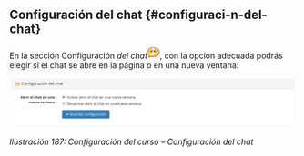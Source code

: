 ## Configuración del chat {#configuraci-n-del-chat}

En la sección Configuración _del chat_![](../assets/graphics326.png), con la opción adecuada podrás elegir si el chat se abre en la página o en una nueva ventana:

![](../assets/images245.png)

*Ilustración 187: Configuración del curso – Configuración del chat*